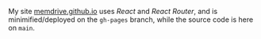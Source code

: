 My site [memdrive.github.io](memdrive.github.io) uses *React* and *React Router*, and is minimified/deployed on the `gh-pages` branch, while the source code is here on `main`.
